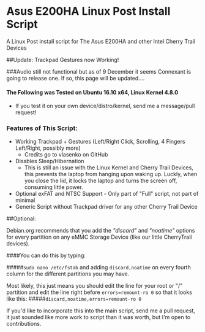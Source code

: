 # Asus E200HA Linux Post Install Script
A Linux Post install script for The Asus E200HA and other Intel Cherry Trail Devices

##Update: Trackpad Gestures now Working!

###Audio still not functional but as of 9 December it seems Connexant is going to release one. If so, this page will be updated....

#### The Following was Tested on Ubuntu 16.10 x64, Linux Kernel 4.8.0

  - If you test it on your own device/distro/kernel, send me a message/pull request!

### Features of This Script:
  - Working Trackpad + Gestures (Left/Right Click, Scrolling, 4 Fingers Left/Right, possibly more)
    - Credits go to vlasenko on GitHub
  - Disables Sleep/Hibernation
    - This is still an issue with the Linux Kernel and Cherry Trail Devices, this prevents the laptop from hanging upon waking up. Luckly, when you close the lid, it locks the laptop and turns the screen off, consuming little power.
  - Optional exFAT and NTSC Support - Only part of "Full" script, not part of minimal
  - Generic Script without Trackpad driver for any other Cherry Trail Device


##Optional:

Debian.org recommends that you add the *"discard"* and *"noatime"* options for every partition on any eMMC Storage Device (like our little CherryTrail devices).

####You can do this by typing:

#####```sudo nano /etc/fstab```
and adding ```discard,noatime``` on every fourth column for the different partitions you may have.

Most likely, this just means you should edit the line for your root or "/" partition and edit the line right before ```errors=remount-ro 0``` so that it looks like this:
#####```discard,noatime,errors=remount-ro 0```

If you'd like to incorporate this into the main script, send me a pull request, it just sounded like more work to script than it was worth, but I'm open to contributions.
